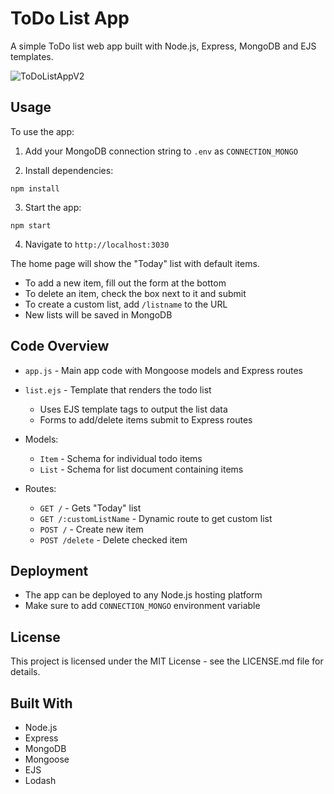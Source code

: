 # ToDo List App 

A simple ToDo list web app built with Node.js, Express, MongoDB and EJS templates.

![ToDoListAppV2](https://github.com/jhargett1/ToDoListV2ExpressMongoDB/assets/119984652/05c67452-1ef5-41a1-926b-5c1f6b256093)


## Usage

To use the app:

1. Add your MongoDB connection string to `.env` as `CONNECTION_MONGO` 

2. Install dependencies:

```
npm install
```

3. Start the app:  

```
npm start
```

4. Navigate to `http://localhost:3030`

The home page will show the "Today" list with default items. 

- To add a new item, fill out the form at the bottom 
- To delete an item, check the box next to it and submit
- To create a custom list, add `/listname` to the URL
- New lists will be saved in MongoDB

## Code Overview

- `app.js` - Main app code with Mongoose models and Express routes
- `list.ejs` - Template that renders the todo list
  - Uses EJS template tags to output the list data
  - Forms to add/delete items submit to Express routes
  
- Models:

  - `Item` - Schema for individual todo items
  - `List` - Schema for list document containing items
  
- Routes:

  - `GET /` - Gets "Today" list
  - `GET /:customListName` - Dynamic route to get custom list
  - `POST /` - Create new item
  - `POST /delete` - Delete checked item
  
## Deployment

- The app can be deployed to any Node.js hosting platform
- Make sure to add `CONNECTION_MONGO` environment variable

## License

This project is licensed under the MIT License - see the LICENSE.md file for details.

## Built With

- Node.js
- Express
- MongoDB
- Mongoose
- EJS
- Lodash
